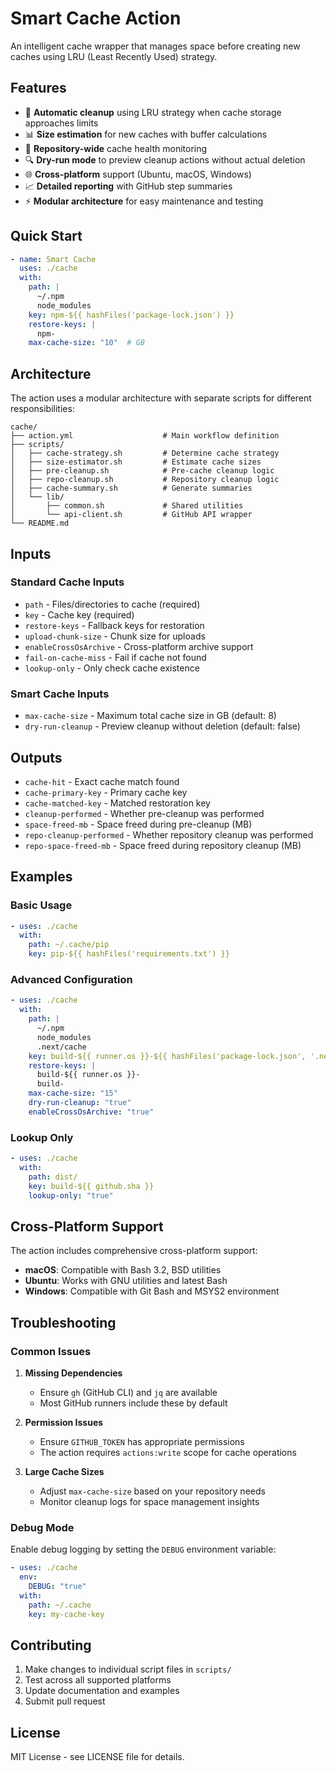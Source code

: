 # Smart Cache Action

An intelligent cache wrapper that manages space before creating new caches using LRU (Least Recently Used) strategy.

## Features

- 🧹 **Automatic cleanup** using LRU strategy when cache storage approaches limits
- 📊 **Size estimation** for new caches with buffer calculations
- 🏥 **Repository-wide** cache health monitoring
- 🔍 **Dry-run mode** to preview cleanup actions without actual deletion
- 🌐 **Cross-platform** support (Ubuntu, macOS, Windows)
- 📈 **Detailed reporting** with GitHub step summaries
- ⚡ **Modular architecture** for easy maintenance and testing

## Quick Start

```yaml
- name: Smart Cache
  uses: ./cache
  with:
    path: |
      ~/.npm
      node_modules
    key: npm-${{ hashFiles('package-lock.json') }}
    restore-keys: |
      npm-
    max-cache-size: "10"  # GB
```

## Architecture

The action uses a modular architecture with separate scripts for different responsibilities:

```
cache/
├── action.yml                    # Main workflow definition
├── scripts/
│   ├── cache-strategy.sh         # Determine cache strategy
│   ├── size-estimator.sh         # Estimate cache sizes
│   ├── pre-cleanup.sh            # Pre-cache cleanup logic
│   ├── repo-cleanup.sh           # Repository cleanup logic
│   ├── cache-summary.sh          # Generate summaries
│   └── lib/
│       ├── common.sh             # Shared utilities
│       └── api-client.sh         # GitHub API wrapper
└── README.md
```

## Inputs

### Standard Cache Inputs
- `path` - Files/directories to cache (required)
- `key` - Cache key (required)
- `restore-keys` - Fallback keys for restoration
- `upload-chunk-size` - Chunk size for uploads
- `enableCrossOsArchive` - Cross-platform archive support
- `fail-on-cache-miss` - Fail if cache not found
- `lookup-only` - Only check cache existence

### Smart Cache Inputs
- `max-cache-size` - Maximum total cache size in GB (default: 8)
- `dry-run-cleanup` - Preview cleanup without deletion (default: false)

## Outputs

- `cache-hit` - Exact cache match found
- `cache-primary-key` - Primary cache key
- `cache-matched-key` - Matched restoration key
- `cleanup-performed` - Whether pre-cleanup was performed
- `space-freed-mb` - Space freed during pre-cleanup (MB)
- `repo-cleanup-performed` - Whether repository cleanup was performed
- `repo-space-freed-mb` - Space freed during repository cleanup (MB)

## Examples

### Basic Usage
```yaml
- uses: ./cache
  with:
    path: ~/.cache/pip
    key: pip-${{ hashFiles('requirements.txt') }}
```

### Advanced Configuration
```yaml
- uses: ./cache
  with:
    path: |
      ~/.npm
      node_modules
      .next/cache
    key: build-${{ runner.os }}-${{ hashFiles('package-lock.json', '.next/**') }}
    restore-keys: |
      build-${{ runner.os }}-
      build-
    max-cache-size: "15"
    dry-run-cleanup: "true"
    enableCrossOsArchive: "true"
```

### Lookup Only
```yaml
- uses: ./cache
  with:
    path: dist/
    key: build-${{ github.sha }}
    lookup-only: "true"
```

## Cross-Platform Support

The action includes comprehensive cross-platform support:

- **macOS**: Compatible with Bash 3.2, BSD utilities
- **Ubuntu**: Works with GNU utilities and latest Bash
- **Windows**: Compatible with Git Bash and MSYS2 environment

## Troubleshooting

### Common Issues

1. **Missing Dependencies**
   - Ensure `gh` (GitHub CLI) and `jq` are available
   - Most GitHub runners include these by default

2. **Permission Issues**
   - Ensure `GITHUB_TOKEN` has appropriate permissions
   - The action requires `actions:write` scope for cache operations

3. **Large Cache Sizes**
   - Adjust `max-cache-size` based on your repository needs
   - Monitor cleanup logs for space management insights

### Debug Mode

Enable debug logging by setting the `DEBUG` environment variable:

```yaml
- uses: ./cache
  env:
    DEBUG: "true"
  with:
    path: ~/.cache
    key: my-cache-key
```

## Contributing

1. Make changes to individual script files in `scripts/`
2. Test across all supported platforms
3. Update documentation and examples
4. Submit pull request

## License

MIT License - see LICENSE file for details.

